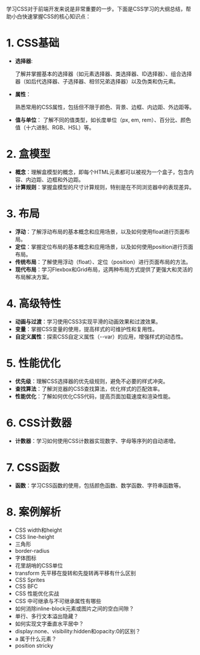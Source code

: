 学习CSS对于前端开发来说是非常重要的一步。下面是CSS学习的大纲总结，帮助小白快速掌握CSS的核心知识点：

# 1. CSS基础
- **选择器**:

  了解并掌握基本的选择器（如元素选择器、类选择器、ID选择器）、组合选择器（如后代选择器、子选择器、相邻兄弟选择器）以及伪类和伪元素。

- **属性**：

  熟悉常用的CSS属性，包括但不限于颜色、背景、边框、内边距、外边距等。

- **值与单位**：
  了解不同的值类型，如长度单位（px, em, rem）、百分比、颜色值（十六进制、RGB、HSL）等。

# 2. 盒模型
- **概念**：理解盒模型的概念，即每个HTML元素都可以被视为一个盒子，包含内容、内边距、边框和外边距。
- **计算规则**：掌握盒模型的尺寸计算规则，特别是在不同浏览器中的表现差异。

# 3. 布局
- **浮动**：了解浮动布局的基本概念和应用场景，以及如何使用float进行页面布局。
- **定位**：掌握定位布局的基本概念和应用场景，以及如何使用position进行页面布局。
- **传统布局**：了解使用浮动（float）、定位（position）进行页面布局的方法。
- **现代布局**：学习Flexbox和Grid布局，这两种布局方式提供了更强大和灵活的布局解决方案。

# 4. 高级特性
- **动画与过渡**：学习使用CSS3实现平滑的动画效果和过渡效果。
- **变量**：掌握CSS变量的使用，提高样式的可维护性和复用性。
- **自定义属性**：探索CSS自定义属性（--var）的应用，增强样式的动态性。

# 5. 性能优化
- **优先级**：理解CSS选择器的优先级规则，避免不必要的样式冲突。
- **查找算法**：了解浏览器的CSS查找算法，优化样式的匹配效率。
- **性能优化**：了解如何优化CSS代码，提高页面加载速度和渲染性能。

# 6. CSS计数器
- **计数器**：学习如何使用CSS计数器实现数字、字母等序列的自动递增。

# 7. CSS函数
- **函数**：学习CSS函数的使用，包括颜色函数、数学函数、字符串函数等。

# 8. 案例解析
- CSS width和height
- CSS line-height
- 三角形
- border-radius
- 字体图标
- 花里胡哨的CSS单位
- transform 先平移在旋转和先旋转再平移有什么区别
- CSS Sprites
- CSS BFC
- CSS 性能优化实战
- CSS 中可继承与不可继承属性有哪些
- 如何消除inline-block元素或图片之间的空白间隙？
- 单行、多行文本溢出隐藏？
- 如何实现文字垂直水平居中？
- display:none、visibility:hidden和opacity:0的区别？
- a 属于什么元素？
- position stricky